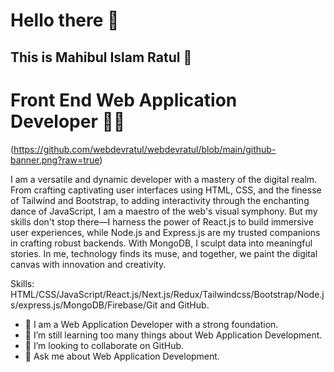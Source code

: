 # Hello there 👋

## This is Mahibul Islam Ratul 🥰
# Front End Web Application Developer 👨‍💻

(https://github.com/webdevratul/webdevratul/blob/main/github-banner.png?raw=true)

I am a versatile and dynamic developer with a mastery of the digital realm. From crafting captivating user interfaces using HTML, CSS, and the finesse of Tailwind and Bootstrap, to adding interactivity through the enchanting dance of JavaScript, I am a maestro of the web's visual symphony. But my skills don't stop there—I harness the power of React.js to build immersive user experiences, while Node.js and Express.js are my trusted companions in crafting robust backends. With MongoDB, I sculpt data into meaningful stories. In me, technology finds its muse, and together, we paint the digital canvas with innovation and creativity.

Skills: HTML/CSS/JavaScript/React.js/Next.js/Redux/Tailwindcss/Bootstrap/Node.js/express.js/MongoDB/Firebase/Git and GitHub.

- 🔭 I am a Web Application Developer with a strong foundation.
- 🌱 I’m still learning too many things about Web Application Development.
- 👯 I’m looking to collaborate on GitHub.
- 💬 Ask me about Web Application Development.




 



 





